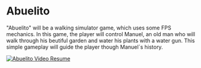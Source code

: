 # Abuelito
"Abuelito" will be a walking simulator game, which uses some FPS mechanics. In this game, the player will control Manuel, an old man who will walk through his beutiful garden and water his plants with a water gun. This simple gameplay will guide the player though Manuel´s history.

[![Abuelito Video Resume]({https://drive.google.com/file/d/1MCeb1BfQy0NAoPmMnIrsFHhyxO8h5UWa/view?usp=sharing})]({https://drive.google.com/file/d/1rl_ld1eBaP-OYrguxjxtWgW1yFU9AjIp/view?usp=sharing} "Link Title")
